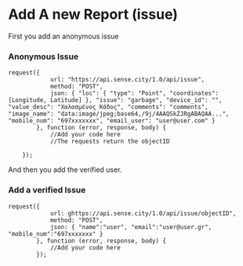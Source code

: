 # Add A new Report (issue)

First you add an anonymous issue

### Anonymous Issue

```
request({
            url: "https://api.sense.city/1.0/api/issue",
            method: "POST",
            json: { "loc": { "type": "Point", "coordinates": [Longitude, Latitude] }, "issue": "garbage", "device_id": "", "value_desc": "Χαλασμένος Κάδος", "comments": "comments", "image_name": "data:image/jpeg;base64,/9j/4AAQSkZJRgABAQAA...", "mobile_num": "697xxxxxxx", "email_user": "user@user.com" }
        }, function (error, response, body) {
            //Add your code here
            //The requests return the objectID
            
    });
```
And then you add the verified user.

### Add a verified Issue
```
request({
            url: ghttps://api.sense.city/1.0/api/issue/objectID",
            method: "POST",
            json: { "name":"user", "email":"user@user.gr", "mobile_num":"697xxxxxxx" }
        }, function (error, response, body) {
            //Add your code here
        });
        
```

